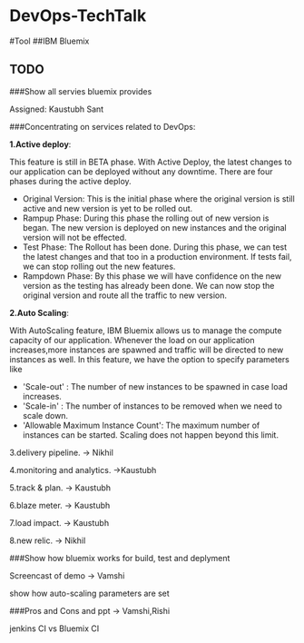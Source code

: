 # DevOps-TechTalk

#Tool
##IBM Bluemix

## TODO
###Show all servies bluemix provides

Assigned: Kaustubh Sant

###Concentrating on services related to DevOps:

**1.Active deploy**:

This feature is still in BETA phase. With Active Deploy, the latest changes to our application can be deployed without any downtime. There are four phases during the active deploy.
* Original Version: This is the initial phase where the original version is still active and new version is yet to be rolled out.
* Rampup Phase: During this phase the rolling out of new version is began. The new version is deployed on new instances and the original version will not
be effected.
* Test Phase: The Rollout has been done. During this phase, we can test the latest changes and that too in a production environment. If tests fail, we can stop rolling out the new features.
* Rampdown Phase: By this phase we will have confidence on the new version as the testing has already been done. We can now stop the original version and
route all the traffic to new version.

**2.Auto Scaling**:
  
With AutoScaling feature, IBM Bluemix allows us to manage the compute capacity of our application. Whenever the load on our application increases,more instances are spawned and traffic will be directed to new instances as well. In this feature, we have the option to specify parameters like 
  * 'Scale-out' : The number of new instances to be spawned in case load increases.
  * 'Scale-in' : The number of instances to be removed when we need to scale down.
  * 'Allowable Maximum Instance Count': The maximum number of instances can be started. Scaling does not happen beyond this limit.

3.delivery pipeline. -> Nikhil

4.monitoring and analytics. ->Kaustubh

5.track & plan. -> Kaustubh

6.blaze meter. -> Kaustubh

7.load impact. -> Kaustubh

8.new relic. -> Nikhil

###Show how bluemix works for build, test and deplyment

Screencast of demo -> Vamshi

show how auto-scaling parameters are set

###Pros and Cons and ppt -> Vamshi,Rishi

jenkins CI vs Bluemix CI



